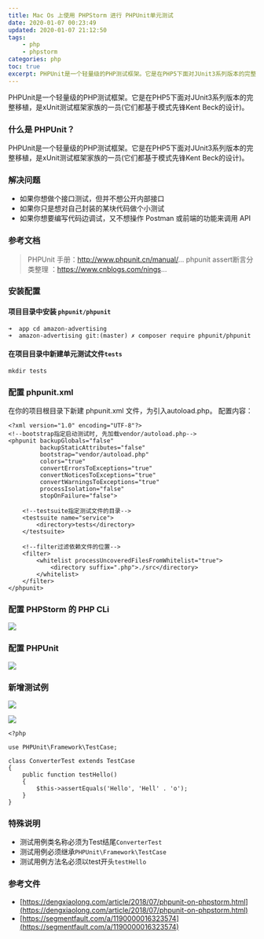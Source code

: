 ```yaml
---
title: Mac Os 上使用 PHPStorm 进行 PHPUnit单元测试
date: 2020-01-07 00:23:49
updated: 2020-01-07 21:12:50
tags: 
    - php
    - phpstorm
categories: php
toc: true
excerpt: PHPUnit是一个轻量级的PHP测试框架。它是在PHP5下面对JUnit3系列版本的完整移植，是xUnit测试框架家族的一员(它们都基于模式先锋Kent Beck的设计)。
---
```


PHPUnit是一个轻量级的PHP测试框架。它是在PHP5下面对JUnit3系列版本的完整移植，是xUnit测试框架家族的一员(它们都基于模式先锋Kent Beck的设计)。


### 什么是 PHPUnit？
PHPUnit是一个轻量级的PHP测试框架。它是在PHP5下面对JUnit3系列版本的完整移植，是xUnit测试框架家族的一员(它们都基于模式先锋Kent Beck的设计)。


### 解决问题
- 如果你想做个接口测试，但并不想公开内部接口
- 如果你只是想对自己封装的某块代码做个小测试
- 如果你想要编写代码边调试，又不想操作 Postman 或前端的功能来调用 API

### 参考文档
>PHPUnit 手册：http://www.phpunit.cn/manual/...
phpunit assert断言分类整理 ：https://www.cnblogs.com/nings...

### 安装配置

#### 项目目录中安装 `phpunit/phpunit`
```
➜  app cd amazon-advertising
➜  amazon-advertising git:(master) ✗ composer require phpunit/phpunit
```
#### 在项目目录中新建单元测试文件`tests`
```
mkdir tests
```

### 配置 phpunit.xml
在你的项目根目录下新建 phpunit.xml 文件，为引入autoload.php。
配置内容：
```
<?xml version="1.0" encoding="UTF-8"?>
<!--bootstrap指定启动测试时, 先加载vendor/autoload.php-->
<phpunit backupGlobals="false"
         backupStaticAttributes="false"
         bootstrap="vendor/autoload.php"
         colors="true"
         convertErrorsToExceptions="true"
         convertNoticesToExceptions="true"
         convertWarningsToExceptions="true"
         processIsolation="false"
         stopOnFailure="false">

    <!--testsuite指定测试文件的目录-->
    <testsuite name="service">
        <directory>tests</directory>
    </testsuite>

    <!--filter过滤依赖文件的位置-->
    <filter>
        <whitelist processUncoveredFilesFromWhitelist="true">
            <directory suffix=".php">./src</directory>
        </whitelist>
    </filter>
</phpunit>
```

### 配置 PHPStorm 的 PHP CLi
![](https://static.studytime.xin/image/articles/20191113231957.png)

### 配置 PHPUnit
![](https://static.studytime.xin/image/articles/20191113232112.png)

### 新增测试例
![](https://static.studytime.xin/image/articles/20191113232339.png)

![](https://static.studytime.xin/image/articles/20191113232512.png)

```
<?php

use PHPUnit\Framework\TestCase;

class ConverterTest extends TestCase
{
    public function testHello()
    {
        $this->assertEquals('Hello', 'Hell' . 'o');
    }
}
```

### 特殊说明
- 测试用例类名称必须为Test结尾`ConverterTest`
- 测试用例必须继承`PHPUnit\Framework\TestCase`
- 测试用例方法名必须以test开头`testHello`

### 参考文件
- [https://dengxiaolong.com/article/2018/07/phpunit-on-phpstorm.html](https://dengxiaolong.com/article/2018/07/phpunit-on-phpstorm.html)
- [https://segmentfault.com/a/1190000016323574](https://segmentfault.com/a/1190000016323574)
